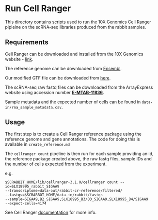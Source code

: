 # Run Cell Ranger

This directory contains scripts used to run the 10X Genomics Cell Ranger pipleine on the scRNA-seq libraries produced from the rabbit samples.

## Requirements

Cell Ranger can be downloaded and installed from the 10X Genomics website - [link](https://support.10xgenomics.com/single-cell-gene-expression/software/downloads/latest).

The reference genome can be downloaded from [Ensembl](https://www.ensembl.org/Oryctolagus_cuniculus/Info/Index).

Our modified GTF file can be downloaded from [here](https://content.cruk.cam.ac.uk/jmlab/RabbitGastrulation2022/data/RNA/genome_annotation/).

The scRNA-seq raw fastq files can be downloaded from the ArrayExpress website using accession number [**E-MTAB-11836**](https://www.ebi.ac.uk/arrayexpress/experiments/E-MTAB-11836/).

Sample metadata and the expected number of cells can be found in `data-in/rna_sample_metadata.csv`.

## Usage

The first step is to create a Cell Ranger reference package using the reference genome and gene annotations. The code for doing this is available in `create_reference.md`

The `cellranger count` pipeline is then run for each sample providing an id, the reference package created above, the raw fastq files, sample IDs and the number of cells expected from the experiment.

e.g.

    $SCRABBIT_HOME/lib/cellranger-3.1.0/cellranger count --id=SLX18995_rabbit_SIGAA9 
    --transcriptome=data-out/rabbit-cr-reference/filtered/ 
    --fastqs=$SCRABBOT_HOME/data-in/rabbit/fastqs 
    --sample=SIGAA9,B2_SIGAA9,SLX18995_B3/B3_SIGAA9,SLX18995_B4/SIGAA9 
    --expect-cells=4174

See Cell Ranger [documentation](https://support.10xgenomics.com/single-cell-gene-expression/software/pipelines/latest/using/count#cr-count) for more info.
